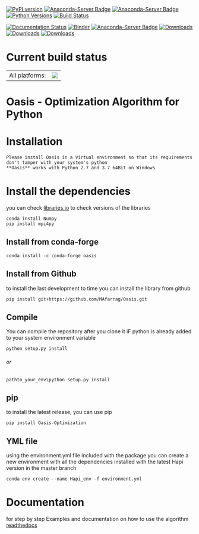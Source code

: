 [![PyPI version](https://badge.fury.io/py/Oasis-Optimization.svg)](https://badge.fury.io/py/Oasis-Optimization)
[![Anaconda-Server Badge](https://anaconda.org/conda-forge/oasis/badges/version.svg)](https://anaconda.org/conda-forge/oasis)
[![Anaconda-Server Badge](https://anaconda.org/conda-forge/oasis/badges/platforms.svg)](https://anaconda.org/conda-forge/oasis)
[![Python Versions](https://img.shields.io/pypi/pyversions/Oasis-Optimization.png)](https://img.shields.io/pypi/pyversions/Oasis-Optimization)
[![Build Status](https://travis-ci.org/MAfarrag/Oasis.svg?branch=master)](https://travis-ci.org/MAfarrag/Oasis)

[![Documentation Status](https://readthedocs.org/projects/oasis-optimization/badge/?version=latest)](https://oasis-optimization.readthedocs.io/en/latest/?badge=latest)
[![Binder](https://mybinder.org/badge_logo.svg)](https://mybinder.org/v2/gh/MAfarrag/Oasis/master)
[![Anaconda-Server Badge](https://anaconda.org/conda-forge/oasis/badges/downloads.svg)](https://anaconda.org/conda-forge/oasis)
[![Downloads](https://pepy.tech/badge/oasis-optimization)](https://pepy.tech/project/oasis-optimization)
[![Downloads](https://pepy.tech/badge/oasis-optimization/month)](https://pepy.tech/project/oasis-optimization)
[![Downloads](https://pepy.tech/badge/oasis-optimization/week)](https://pepy.tech/project/oasis-optimization)

Current build status
====================


<table><tr><td>All platforms:</td>
    <td>
      <a href="https://dev.azure.com/conda-forge/feedstock-builds/_build/latest?definitionId=12400&branchName=master">
        <img src="https://dev.azure.com/conda-forge/feedstock-builds/_apis/build/status/oasis-feedstock?branchName=master">
      </a>
    </td>
  </tr>
</table>


Oasis - Optimization Algorithm for Python
=====================================================================


Installation
============
```
Please install Oasis in a Virtual environment so that its requirements don't tamper with your system's python
**Oasis** works with Python 2.7 and 3.7 64Bit on Windows
```
# Install the dependencies
you can check [libraries.io](https://libraries.io/pypi/Oasis-Optimization) to check versions of the libraries
```
conda install Numpy
pip install mpi4py
```
## Install from conda-forge
```
conda install -c conda-forge oasis
```
## Install from Github
to install the last development to time you can install the library from github
```
pip install git+https://github.com/MAfarrag/Oasis.git
```
## Compile
You can compile the repository after you clone it
iF python is already added to your system environment variable
```
python setup.py install
```
###### or
```
pathto_your_env\python setup.py install
```
## pip
to install the latest release, you can use pip
```
pip install Oasis-Optimization
```
## YML file
using the environment.yml file included with the package you can create a new environment with all the dependencies
installed with the latest Hapi version
in the master branch
```
conda env create --name Hapi_env -f environment.yml
```
# Documentation
for step by step Examples and documentation on how to use the algorithm [readthedocs](https://oasis-optimization.readthedocs.io/en/latest/)
